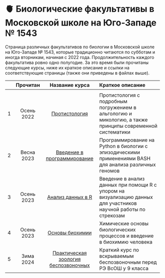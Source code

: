 # 🫀 Биологические факультативы в Московской школе на Юго-Западе № 1543

Страница различных факультативов по биологии в Московской школе на Юго-Западе № 1543, которые традиционно читаются по субботам и иногда вторникам, начиная с 2022 года. Продолжительность каждого факультатива ровно одно полугодие. За это время были прочитаны следующие курсы, ниже их краткое описание и ссылки на соответствующие страницы (также они приведены в файлах выше). 

|  | Прочитан | Название курса | Краткое описание |
| :---: | :---: | :---: | :--- |
|  |  |  |  | 
| 1 | Осень 2022 | [Протистология](https://github.com/subpolare/biology-1543/blob/main/2022-Algology.md) | Протистология с подробным погружением в альгологию и микологию, а также принципы современной систематики | 
| 2 | Весна 2023 | [Введение в программирование](https://github.com/subpolare/biology-1543/blob/main/2023-Python.md) | Программирование на Python в биологии с эпизодическими применениями BASH для анализа различных геномов | 
| 3 | Осень 2023 | [Анализ данных в R](https://github.com/subpolare/biology-1543/blob/main/2023-R.md) | Введение в анализ данных при помощи R c упором на визуализацию данных для участников научной работы по стрекозам | 
| 4 | Осень 2023 | [Основы биохимии](https://github.com/subpolare/biology-1543/blob/main/2023-Biochemistry.md) | Химические основы биологических процессов и введение в биохимию человека | 
| 5 | Зима 2024 | [Практическая зоология беспозвоночных](https://github.com/subpolare/biology-1543/blob/main/2024-Invertebrates.md) | Краткий курс по вскрываемым беспозвоночным перед РЭ ВсОШ у 9 класса | 

